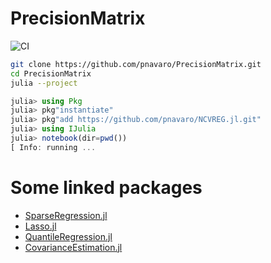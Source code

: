 # PrecisionMatrix

![CI](https://github.com/pnavaro/PrecisionMatrix/workflows/CI/badge.svg)

```bash
git clone https://github.com/pnavaro/PrecisionMatrix.git
cd PrecisionMatrix
julia --project
```

```julia
julia> using Pkg
julia> pkg"instantiate"
julia> pkg"add https://github.com/pnavaro/NCVREG.jl.git"
julia> using IJulia
julia> notebook(dir=pwd())
[ Info: running ...
```

# Some linked packages 

- [SparseRegression.jl](https://github.com/joshday/SparseRegression.jl)
- [Lasso.jl](https://github.com/JuliaStats/Lasso.jl)
- [QuantileRegression.jl](https://github.com/pkofod/QuantileRegression.jl)
- [CovarianceEstimation.jl](https://github.com/mateuszbaran/CovarianceEstimation.jl)
